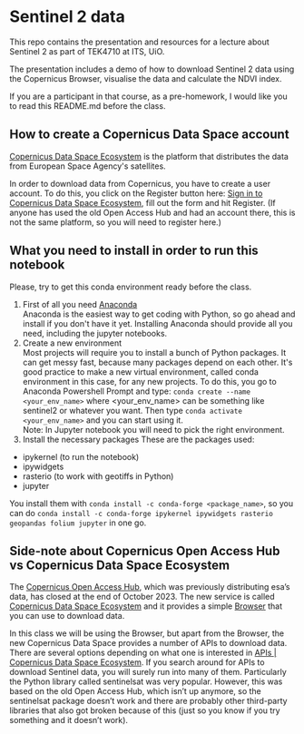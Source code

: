 # Sentinel 2 data

This repo contains the presentation and resources for a lecture about Sentinel 2 as part of TEK4710 at ITS, UiO.

The presentation includes a demo of how to download Sentinel 2 data using the Copernicus Browser, visualise the data and calculate the NDVI index. 

If you are a participant in that course, as a pre-homework, I would like you to read this README.md before the class. 


## How to create a Copernicus Data Space account

[Copernicus Data Space Ecosystem](https://dataspace.copernicus.eu/) is the platform that distributes the data from European Space Agency's satellites. 

In order to download data from Copernicus, you have to create a user account. To do this, you click on the Register button here: [Sign in to Copernicus Data Space Ecosystem](https://identity.dataspace.copernicus.eu/auth/realms/CDSE/protocol/openid-connect/auth?client_id=cdse-public&response_type=code&scope=openid&redirect_uri=https%3A//dataspace.copernicus.eu/account/confirmed/1), fill out the form and hit Register. (If anyone has used the old Open Access Hub and had an account there, this is not the same platform, so you will need to register here.) 

## What you need to install in order to run this notebook
Please, try to get this conda environment ready before the class.

1. First of all you need [Anaconda](https://www.anaconda.com/download)  
Anaconda is the easiest way to get coding with Python, so go ahead and install if you don't have it yet.
Installing Anaconda should provide all you need, including the jupyter notebooks. 
2. Create a new environment  
Most projects will require you to install a bunch of Python packages. It can get messy fast, because many 
packages depend on each other. It's good practice to make a new virtual environment, called conda environment
in this case, for any new projects. 
To do this, you go to Anaconda Powershell Prompt and type: 
```conda create --name <your_env_name>``` where <your_env_name> can be something like sentinel2 or whatever you want.
Then type ```conda activate <your_env_name>``` and you can start using it.  
Note: In Jupyter notebook you will need to pick the right environment. 
3. Install the necessary packages
These are the packages used:  
* ipykernel (to run the notebook) 
* ipywidgets  
* rasterio (to work with geotiffs in Python)
* jupyter

You install them with ```conda install -c conda-forge <package_name>```, so you can do `conda install -c conda-forge ipykernel ipywidgets rasterio geopandas folium jupyter` in one go. 

## Side-note about Copernicus Open Access Hub vs Copernicus Data Space Ecosystem

The [Copernicus Open Access Hub](https://scihub.copernicus.eu/), which was previously distributing esa’s data, has closed at the end of October 2023. The new service is called [Copernicus Data Space Ecosystem](https://dataspace.copernicus.eu/) and it provides a simple [Browser](https://browser.dataspace.copernicus.eu/?zoom=5&lat=50.16282&lng=20.78613&themeId=DEFAULT-THEME&visualizationUrl=U2FsdGVkX189mCFCYnDD3UnASaMbX0sftnlKaN3uO6insQGa7BZae5N4qzS8XaMSkDRUDKafY42Hj90c5dZ%2F2RTG0v7Bn8WHkn9b6DBcb4hPVVHLGwPtC3fq3FPlMZac&datasetId=S2_L2A_CDAS&demSource3D=%22MAPZEN%22&cloudCoverage=30&dateMode=SINGLE) that you can use to download data. 

In this class we will be using the Browser, but apart from the Browser, the new Copernicus Data Space provides a number of APIs to download data. There are several options depending on what one is interested in [APIs | Copernicus Data Space Ecosystem](https://dataspace.copernicus.eu/analyse/apis). If you search around for APIs to download Sentinel data, you will surely run into many of them. Particularly the Python library called sentinelsat was very popular. However, this was based on the old Open Access Hub, which isn’t up anymore, so the sentinelsat package doesn’t work and there are probably other third-party libraries that also got broken because of this (just so you know if you try something and it doesn’t work).